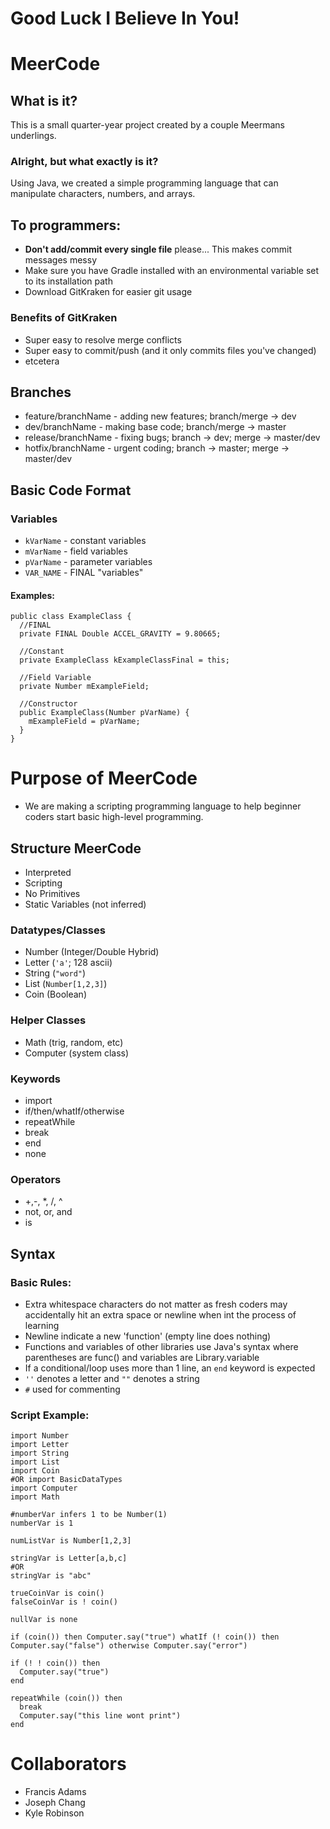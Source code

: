# Good Luck I Believe In You!

# MeerCode
## What is it?
This is a small quarter-year project created by a couple Meermans underlings.
### Alright, but what exactly is it?
Using Java, we created a simple programming language that can manipulate characters, numbers, and arrays.

## To programmers:
- **Don't add/commit every single file** please... This makes commit messages messy
- Make sure you have Gradle installed with an environmental variable set to its installation path
- Download GitKraken for easier git usage
### Benefits of GitKraken
- Super easy to resolve merge conflicts
- Super easy to commit/push (and it only commits files you've changed)
- etcetera

## Branches
- feature/branchName - adding new features; branch/merge -> dev
- dev/branchName - making base code; branch/merge -> master
- release/branchName - fixing bugs; branch -> dev; merge -> master/dev
- hotfix/branchName - urgent coding; branch -> master; merge -> master/dev

## Basic Code Format
### Variables
- `kVarName` - constant variables
- `mVarName` - field variables
- `pVarName` - parameter variables
- `VAR_NAME` - FINAL "variables"
#### Examples:
```
public class ExampleClass {
  //FINAL
  private FINAL Double ACCEL_GRAVITY = 9.80665;
  
  //Constant
  private ExampleClass kExampleClassFinal = this;
  
  //Field Variable
  private Number mExampleField;
  
  //Constructor
  public ExampleClass(Number pVarName) {
    mExampleField = pVarName;
  }
}
```
# Purpose of MeerCode
- We are making a scripting programming language to help beginner coders start basic high-level programming. 

## Structure MeerCode
- Interpreted
- Scripting
- No Primitives
- Static Variables (not inferred)

### Datatypes/Classes
- Number (Integer/Double Hybrid)
- Letter (`'a'`; 128 ascii)
- String (`"word"`)
- List (`Number[1,2,3]`)
- Coin (Boolean)
### Helper Classes
- Math (trig, random, etc)
- Computer (system class)

### Keywords
- import
- if/then/whatIf/otherwise
- repeatWhile
- break
- end
- none

### Operators
- +,-, *, /, ^
- not, or, and
- is

## Syntax
### Basic Rules:
- Extra whitespace characters do not matter as fresh coders may accidentally hit an extra space or newline when int the process of learning
- Newline indicate a new 'function' (empty line does nothing)
- Functions and variables of other libraries use Java's syntax where parentheses are func() and variables are Library.variable
- If a conditional/loop uses more than 1 line, an `end` keyword is expected
- `''` denotes a letter and `""` denotes a string
- `#` used for commenting
### Script Example:
```
import Number
import Letter
import String
import List
import Coin
#OR import BasicDataTypes
import Computer
import Math

#numberVar infers 1 to be Number(1)
numberVar is 1

numListVar is Number[1,2,3]

stringVar is Letter[a,b,c]
#OR
stringVar is "abc"

trueCoinVar is coin()
falseCoinVar is ! coin()

nullVar is none

if (coin()) then Computer.say("true") whatIf (! coin()) then Computer.say("false") otherwise Computer.say("error")

if (! ! coin()) then
  Computer.say("true")
end

repeatWhile (coin()) then
  break
  Computer.say("this line wont print")
end
```


# Collaborators
- Francis Adams
- Joseph Chang
- Kyle Robinson
